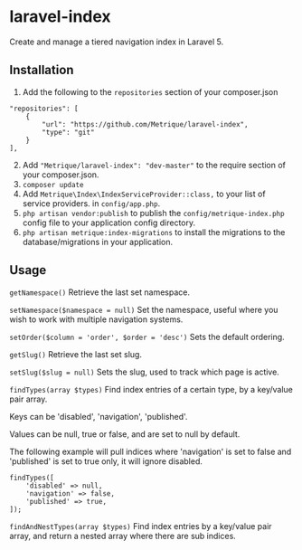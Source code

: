 # laravel-index

Create and manage a tiered navigation index in Laravel 5.

## Installation

1. Add the following to the `repositories` section of your composer.json

```
"repositories": [
    {
        "url": "https://github.com/Metrique/laravel-index",
        "type": "git"
    }
],
```

2. Add `"Metrique/laravel-index": "dev-master"` to the require section of your composer.json.
3. `composer update`
4. Add `Metrique\Index\IndexServiceProvider::class,` to your list of service providers. in `config/app.php`.
5. `php artisan vendor:publish` to publish the `config/metrique-index.php` config file to your application config directory.
6. `php artisan metrique:index-migrations` to install the migrations to the database/migrations in your application.

## Usage
`getNamespace()` Retrieve the last set namespace.

`setNamespace($namespace = null)` Set the namespace, useful where you wish to work with multiple navigation systems.

`setOrder($column = 'order', $order = 'desc')` Sets the default ordering.

`getSlug()` Retrieve the last set slug.

`setSlug($slug = null)` Sets the slug, used to track which page is active.

`findTypes(array $types)` Find index entries of a certain type, by a key/value pair array.

Keys can be 'disabled', 'navigation', 'published'.

Values can be null, true or false, and are set to null by default.

The following example will pull indices where 'navigation' is set
to false and 'published' is set to true only, it will ignore disabled.

```
findTypes([
    'disabled' => null,
    'navigation' => false,
    'published' => true,
]);
```

`findAndNestTypes(array $types)` Find index entries by a key/value pair array, and return a nested array where there are sub indices.
